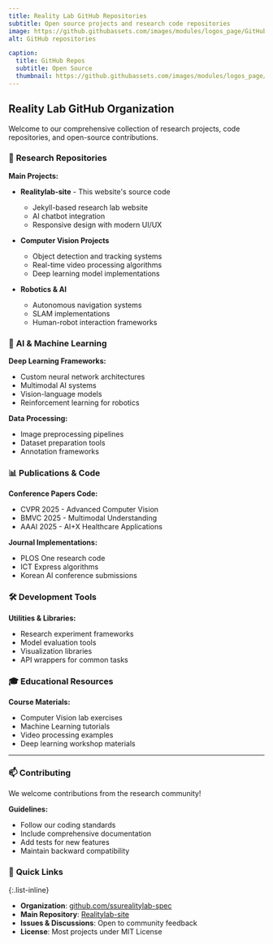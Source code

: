 ```yaml
---
title: Reality Lab GitHub Repositories
subtitle: Open source projects and research code repositories
image: https://github.githubassets.com/images/modules/logos_page/GitHub-Mark.png
alt: GitHub repositories

caption:
  title: GitHub Repos
  subtitle: Open Source
  thumbnail: https://github.githubassets.com/images/modules/logos_page/GitHub-Mark.png
---
```


## Reality Lab GitHub Organization

Welcome to our comprehensive collection of research projects, code repositories, and open-source contributions.

### 🔬 **Research Repositories**

**Main Projects:**
- **Realitylab-site** - This website's source code
  - Jekyll-based research lab website
  - AI chatbot integration
  - Responsive design with modern UI/UX

- **Computer Vision Projects**
  - Object detection and tracking systems
  - Real-time video processing algorithms
  - Deep learning model implementations

- **Robotics & AI**
  - Autonomous navigation systems
  - SLAM implementations
  - Human-robot interaction frameworks

### 🧠 **AI & Machine Learning**

**Deep Learning Frameworks:**
- Custom neural network architectures
- Multimodal AI systems
- Vision-language models
- Reinforcement learning for robotics

**Data Processing:**
- Image preprocessing pipelines
- Dataset preparation tools
- Annotation frameworks

### 📊 **Publications & Code**

**Conference Papers Code:**
- CVPR 2025 - Advanced Computer Vision
- BMVC 2025 - Multimodal Understanding
- AAAI 2025 - AI+X Healthcare Applications

**Journal Implementations:**
- PLOS One research code
- ICT Express algorithms
- Korean AI conference submissions

### 🛠 **Development Tools**

**Utilities & Libraries:**
- Research experiment frameworks
- Model evaluation tools
- Visualization libraries
- API wrappers for common tasks

### 🎓 **Educational Resources**

**Course Materials:**
- Computer Vision lab exercises
- Machine Learning tutorials
- Video processing examples
- Deep learning workshop materials

---

### 📫 **Contributing**

We welcome contributions from the research community! 

**Guidelines:**
- Follow our coding standards
- Include comprehensive documentation
- Add tests for new features
- Maintain backward compatibility

### 🔗 **Quick Links**

{:.list-inline}
- **Organization**: [github.com/ssurealitylab-spec](https://github.com/ssurealitylab-spec)
- **Main Repository**: [Realitylab-site](https://github.com/ssurealitylab-spec/Realitylab-site)
- **Issues & Discussions**: Open to community feedback
- **License**: Most projects under MIT License